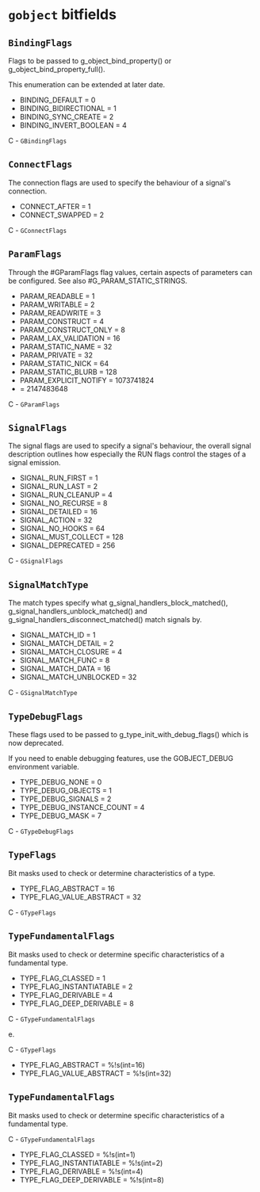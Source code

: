 # `gobject` bitfields

## `BindingFlags`

Flags to be passed to g_object_bind_property() or
g_object_bind_property_full().

This enumeration can be extended at later date.

- BINDING_DEFAULT = 0
- BINDING_BIDIRECTIONAL = 1
- BINDING_SYNC_CREATE = 2
- BINDING_INVERT_BOOLEAN = 4

C - `GBindingFlags`

## `ConnectFlags`

The connection flags are used to specify the behaviour of a signal's
connection.

- CONNECT_AFTER = 1
- CONNECT_SWAPPED = 2

C - `GConnectFlags`

## `ParamFlags`

Through the #GParamFlags flag values, certain aspects of parameters
can be configured. See also #G_PARAM_STATIC_STRINGS.

- PARAM_READABLE = 1
- PARAM_WRITABLE = 2
- PARAM_READWRITE = 3
- PARAM_CONSTRUCT = 4
- PARAM_CONSTRUCT_ONLY = 8
- PARAM_LAX_VALIDATION = 16
- PARAM_STATIC_NAME = 32
- PARAM_PRIVATE = 32
- PARAM_STATIC_NICK = 64
- PARAM_STATIC_BLURB = 128
- PARAM_EXPLICIT_NOTIFY = 1073741824
-  = 2147483648

C - `GParamFlags`

## `SignalFlags`

The signal flags are used to specify a signal's behaviour, the overall
signal description outlines how especially the RUN flags control the
stages of a signal emission.

- SIGNAL_RUN_FIRST = 1
- SIGNAL_RUN_LAST = 2
- SIGNAL_RUN_CLEANUP = 4
- SIGNAL_NO_RECURSE = 8
- SIGNAL_DETAILED = 16
- SIGNAL_ACTION = 32
- SIGNAL_NO_HOOKS = 64
- SIGNAL_MUST_COLLECT = 128
- SIGNAL_DEPRECATED = 256

C - `GSignalFlags`

## `SignalMatchType`

The match types specify what g_signal_handlers_block_matched(),
g_signal_handlers_unblock_matched() and g_signal_handlers_disconnect_matched()
match signals by.

- SIGNAL_MATCH_ID = 1
- SIGNAL_MATCH_DETAIL = 2
- SIGNAL_MATCH_CLOSURE = 4
- SIGNAL_MATCH_FUNC = 8
- SIGNAL_MATCH_DATA = 16
- SIGNAL_MATCH_UNBLOCKED = 32

C - `GSignalMatchType`

## `TypeDebugFlags`

These flags used to be passed to g_type_init_with_debug_flags() which
is now deprecated.

If you need to enable debugging features, use the GOBJECT_DEBUG
environment variable.

- TYPE_DEBUG_NONE = 0
- TYPE_DEBUG_OBJECTS = 1
- TYPE_DEBUG_SIGNALS = 2
- TYPE_DEBUG_INSTANCE_COUNT = 4
- TYPE_DEBUG_MASK = 7

C - `GTypeDebugFlags`

## `TypeFlags`

Bit masks used to check or determine characteristics of a type.

- TYPE_FLAG_ABSTRACT = 16
- TYPE_FLAG_VALUE_ABSTRACT = 32

C - `GTypeFlags`

## `TypeFundamentalFlags`

Bit masks used to check or determine specific characteristics of a
fundamental type.

- TYPE_FLAG_CLASSED = 1
- TYPE_FLAG_INSTANTIATABLE = 2
- TYPE_FLAG_DERIVABLE = 4
- TYPE_FLAG_DEEP_DERIVABLE = 8

C - `GTypeFundamentalFlags`

e.

C - `GTypeFlags`

- TYPE_FLAG_ABSTRACT = %!s(int=16)
- TYPE_FLAG_VALUE_ABSTRACT = %!s(int=32)
## `TypeFundamentalFlags`

Bit masks used to check or determine specific characteristics of a
fundamental type.

C - `GTypeFundamentalFlags`

- TYPE_FLAG_CLASSED = %!s(int=1)
- TYPE_FLAG_INSTANTIATABLE = %!s(int=2)
- TYPE_FLAG_DERIVABLE = %!s(int=4)
- TYPE_FLAG_DEEP_DERIVABLE = %!s(int=8)
